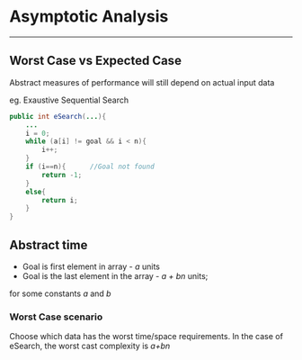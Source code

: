 # Asymptotic Analysis
---
## Worst Case vs Expected Case

Abstract measures of performance will still depend on actual input data


eg. Exaustive Sequential Search
```java
public int eSearch(...){
    ...
    i = 0;
    while (a[i] != goal && i < n){
        i++;
    }
    if (i==n){      //Goal not found
        return -1;
    }
    else{
        return i;
    }
}
```
## Abstract time

- Goal is first element in array - *a* units
- Goal is the last element in the array - *a + bn* units;

for some constants *a* and *b*

### Worst Case scenario

Choose which data has the worst time/space requirements.
In the case of eSearch, the worst cast complexity is *a+bn*


